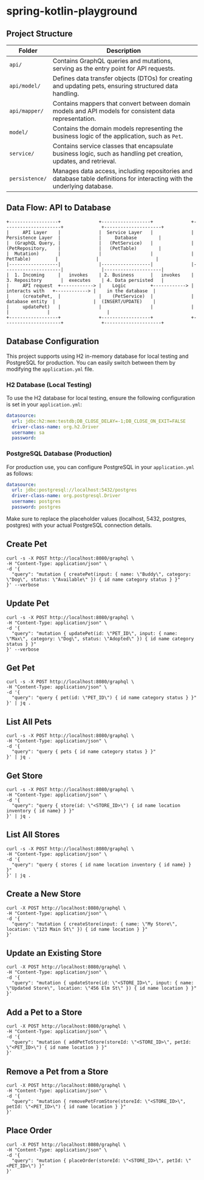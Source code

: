 # spring-kotlin-playground

## Project Structure

| Folder                 | Description                                                                                     |
|-----------------------|-------------------------------------------------------------------------------------------------|
| `api/`                | Contains GraphQL queries and mutations, serving as the entry point for API requests.           |
| `api/model/`         | Defines data transfer objects (DTOs) for creating and updating pets, ensuring structured data handling. |
| `api/mapper/`        | Contains mappers that convert between domain models and API models for consistent data representation. |
| `model/`             | Contains the domain models representing the business logic of the application, such as `Pet`.        |
| `service/`           | Contains service classes that encapsulate business logic, such as handling pet creation, updates, and retrieval. |
| `persistence/`       | Manages data access, including repositories and database table definitions for interacting with the underlying database. |

## Data Flow: API to Database

```plaintext
+------------------+              +------------------+              +---------------------+              +---------------------+
|     API Layer    |              |  Service Layer   |              |  Persistence Layer  |              |     Database        |
|  (GraphQL Query, |              |   (PetService)   |              |  (PetRepository,    |              |   (PetTable)        |
|  Mutation)       |              |                  |              |   PetTable)         |              |                     |
|------------------|              |------------------|              |---------------------|              |---------------------|
|  1. Incoming     |   invokes    | 2. Business      |   invokes    | 3. Repository       |  executes    | 4. Data persisted   |
|     API request  +------------> |    Logic         +------------> |    interacts with   +------------> |    in the database  |
|     (createPet,  |              |    (PetService)  |              |    database entity  |              |  (INSERT/UPDATE)    |
|     updatePet)   |              |                  |              |                     |              |                     |
+------------------+              +------------------+              +---------------------+              +---------------------+
```

## Database Configuration

This project supports using H2 in-memory database for local testing and PostgreSQL for production. You can easily switch between them by modifying the `application.yml` file.

### H2 Database (Local Testing)

To use the H2 database for local testing, ensure the following configuration is set in your `application.yml`:

```yaml
datasource:
  url: jdbc:h2:mem:testdb;DB_CLOSE_DELAY=-1;DB_CLOSE_ON_EXIT=FALSE
  driver-class-name: org.h2.Driver
  username: sa
  password:
```

### PostgreSQL Database (Production)

For production use, you can configure PostgreSQL in your `application.yml` as follows:

```yaml
datasource:
  url: jdbc:postgresql://localhost:5432/postgres
  driver-class-name: org.postgresql.Driver
  username: postgres
  password: postgres
```

Make sure to replace the placeholder values (localhost, 5432, postgres, postgres) with your actual PostgreSQL connection details.

## Create Pet

```shell
curl -s -X POST http://localhost:8080/graphql \
-H "Content-Type: application/json" \
-d '{
  "query": "mutation { createPet(input: { name: \"Buddy\", category: \"Dog\", status: \"Available\" }) { id name category status } }"
}' --verbose
```

## Update Pet

```shell
curl -s -X POST http://localhost:8080/graphql \
-H "Content-Type: application/json" \
-d '{
  "query": "mutation { updatePet(id: \"PET_ID\", input: { name: \"Max\", category: \"Dog\", status: \"Adopted\" }) { id name category status } }"
}' --verbose
```

## Get Pet

```shell
curl -s -X POST http://localhost:8080/graphql \
-H "Content-Type: application/json" \
-d '{
  "query": "query { pet(id: \"PET_ID\") { id name category status } }"
}' | jq .
```

## List All Pets

```shell
curl -s -X POST http://localhost:8080/graphql \
-H "Content-Type: application/json" \
-d '{
  "query": "query { pets { id name category status } }"
}' | jq .
```

## Get Store

```shell
curl -s -X POST http://localhost:8080/graphql \
-H "Content-Type: application/json" \
-d '{
  "query": "query { store(id: \"<STORE_ID>\") { id name location inventory { id name} } }"
}' | jq .
```

## List All Stores

```shell
curl -s -X POST http://localhost:8080/graphql \
-H "Content-Type: application/json" \
-d '{
  "query": "query { stores { id name location inventory { id name} } }"
}' | jq .
```

## Create a New Store

```shell
curl -X POST http://localhost:8080/graphql \
-H "Content-Type: application/json" \
-d '{
  "query": "mutation { createStore(input: { name: \"My Store\", location: \"123 Main St\" }) { id name location } }"
}'
```

## Update an Existing Store

```shell
curl -X POST http://localhost:8080/graphql \
-H "Content-Type: application/json" \
-d '{
  "query": "mutation { updateStore(id: \"<STORE_ID>\", input: { name: \"Updated Store\", location: \"456 Elm St\" }) { id name location } }"
}'
```

## Add a Pet to a Store

```shell
curl -X POST http://localhost:8080/graphql \
-H "Content-Type: application/json" \
-d '{
  "query": "mutation { addPetToStore(storeId: \"<STORE_ID>\", petId: \"<PET_ID>\") { id name location } }"
}'
```

## Remove a Pet from a Store

```shell
curl -X POST http://localhost:8080/graphql \
-H "Content-Type: application/json" \
-d '{
  "query": "mutation { removePetFromStore(storeId: \"<STORE_ID>\", petId: \"<PET_ID>\") { id name location } }"
}'
```

## Place Order

```shell
curl -X POST http://localhost:8080/graphql \
-H "Content-Type: application/json" \
-d '{
  "query": "mutation { placeOrder(storeId: \"<STORE_ID>\", petId: \"<PET_ID>\") }"
}'
```
